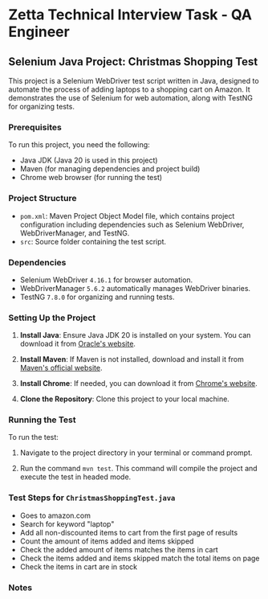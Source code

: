 # Zetta Technical Interview Task - QA Engineer

## Selenium Java Project: Christmas Shopping Test

This project is a Selenium WebDriver test script written in Java, designed to automate the process of adding laptops to a shopping cart on Amazon. It demonstrates the use of Selenium for web automation, along with TestNG for organizing tests.

### Prerequisites

To run this project, you need the following:

- Java JDK (Java 20 is used in this project)
- Maven (for managing dependencies and project build)
- Chrome web browser (for running the test)

### Project Structure

- `pom.xml`: Maven Project Object Model file, which contains project configuration including dependencies such as Selenium WebDriver, WebDriverManager, and TestNG.
- `src`: Source folder containing the test script.

### Dependencies

- Selenium WebDriver `4.16.1` for browser automation.
- WebDriverManager `5.6.2` automatically manages WebDriver binaries.
- TestNG `7.8.0` for organizing and running tests.

### Setting Up the Project

1. **Install Java**: Ensure Java JDK 20 is installed on your system. You can download it from [Oracle's website](https://www.oracle.com/java/technologies/javase/jdk20-archive-downloads.html).

2. **Install Maven**: If Maven is not installed, download and install it from [Maven's official website](https://maven.apache.org/download.cgi).

4. **Install Chrome**: If needed, you can download it from [Chrome's website](www.google.com/chrome).

3. **Clone the Repository**: Clone this project to your local machine.

### Running the Test

To run the test:

1. Navigate to the project directory in your terminal or command prompt.

2. Run the command `mvn test`. This command will compile the project and execute the test in headed mode.

### Test Steps for `ChristmasShoppingTest.java`

- Goes to amazon.com
- Search for keyword "laptop"
- Add all non-discounted items to cart from the first page of results
- Count the amount of items added and items skipped
- Check the added amount of items matches the items in cart
- Check the items added and items skipped match the total items on page
- Check the items in cart are in stock

### Notes

